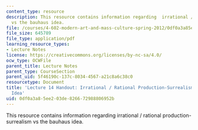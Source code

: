 ```yaml
---
content_type: resource
description: This resource contains information regarding  irrational / rational production-surrealism
  vs the bauhaus idea.
file: /courses/4-602-modern-art-and-mass-culture-spring-2012/0df0a3a85ee203de826672988806952b_MIT4_602S12_lec14.pdf
file_size: 645789
file_type: application/pdf
learning_resource_types:
- Lecture Notes
license: https://creativecommons.org/licenses/by-nc-sa/4.0/
ocw_type: OCWFile
parent_title: Lecture Notes
parent_type: CourseSection
parent_uid: 5f46190c-137c-8034-4567-a21c8a6c38c0
resourcetype: Document
title: 'Lecture 14 Handout: Irrational / Rational Production-Surrealism vs the Bauhaus
  Idea'
uid: 0df0a3a8-5ee2-03de-8266-72988806952b
---
```

This resource contains information regarding  irrational / rational production-surrealism vs the bauhaus idea.